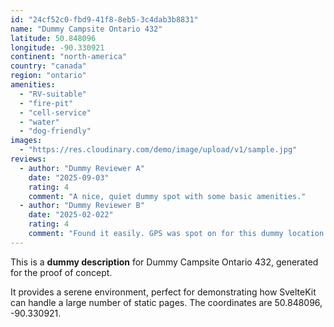 ```yaml
---
id: "24cf52c0-fbd9-41f8-8eb5-3c4dab3b8831"
name: "Dummy Campsite Ontario 432"
latitude: 50.848096
longitude: -90.330921
continent: "north-america"
country: "canada"
region: "ontario"
amenities:
  - "RV-suitable"
  - "fire-pit"
  - "cell-service"
  - "water"
  - "dog-friendly"
images:
  - "https://res.cloudinary.com/demo/image/upload/v1/sample.jpg"
reviews:
  - author: "Dummy Reviewer A"
    date: "2025-09-03"
    rating: 4
    comment: "A nice, quiet dummy spot with some basic amenities."
  - author: "Dummy Reviewer B"
    date: "2025-02-022"
    rating: 4
    comment: "Found it easily. GPS was spot on for this dummy location."
---
```


This is a **dummy description** for Dummy Campsite Ontario 432, generated for the proof of concept.

It provides a serene environment, perfect for demonstrating how SvelteKit can handle a large number of static pages. The coordinates are 50.848096, -90.330921.
